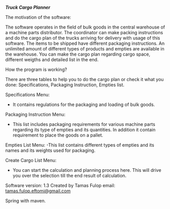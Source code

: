 ***Truck Cargo Planner***

The motivation of the software:

The software operates in the field of bulk goods in the central warehouse of a machine parts distributor.
The coordinator can make packing instructions and do the cargo plan of the trucks arriving for delivery with usage of this software.
The items to be shipped have different packaging instructions.
An unlimited amount of different types of products and empties are available in the warehouse.
You can make the cargo plan regarding cargo space, different weigths and detailed list in the end.

How the program is working?

There are three tables to help you to do the cargo plan or check it what you done: Specifications, Packaging Instruction, Empties list.

Specifications Menu:
- It contains regulations for the packaging and loading of bulk goods.

Packaging Instruction Menu:
- This list includes packaging requirements for various machine parts regarding its type of empties and its quantities. In addition it contain requirement to place the goods on a pallet.

Empties List Menu:
-This list contains different types of empties and its names and its weights used for packaging.

Create Cargo List Menu:
- You can start the calculation and planning process here. This will drive you over the selection till the end result of calculation.

Software version: 1.3 Created by Tamas Fulop email: tamas.fulop.eftomi@gmail.com

Spring with maven.